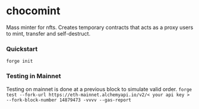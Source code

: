 # chocomint

Mass minter for nfts. Creates temporary contracts that acts as a proxy users to mint, transfer and self-destruct.

### Quickstart

`forge init`

### Testing in Mainnet

Testing on mainnet is done at a previous block to simulate valid order.
`forge test --fork-url https://eth-mainnet.alchemyapi.io/v2/< your api key > --fork-block-number 14879473 -vvvv --gas-report`
